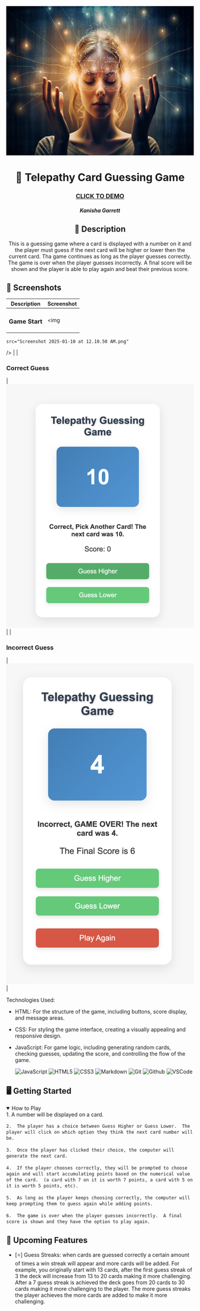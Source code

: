 <div id="header" align="center">

  <img src="./rtms-telepathy-neurosicnce.jpg" width="800" height="400">

</div>

   <div id="description" align="center">

  # :crystal_ball: Telepathy Card Guessing Game

  ### [CLICK TO DEMO](http://127.0.0.1:5500/index.html)

  ##### Kanisha Garrett 


  ## :memo: Description
  This is a guessing game where a card is displayed with a number on it and the player must  guess if the next card will be higher or lower then the current card. Tha game continues as long as the player guesses correctly. The game is over when the player guesses incorrectly.  A final score will be shown and the player is able to play again and beat their previous score. 
</div>

   ## :camera_flash: Screenshots 

  |   Description | Screenshot | 
  |:-------------:| -----------|
  | <h3>Game Start</h3> | <img
    src="Screenshot 2025-01-10 at 12.10.50 AM.png"
  /> |
  | <h3>Correct Guess</h3> | <img
    src="Screenshot 2025-01-10 at 12.12.36 AM.png"
  /> |
  | <h3>Incorrect Guess</h3> | <img
    src="Screenshot 2025-01-10 at 12.13.44 AM.png"
  /> |

Technologies Used:

* HTML: For the structure of the game, including buttons, score display, and message areas.
* CSS: For styling the game interface, creating a visually appealing and responsive design.
* JavaScript: For game logic, including generating random cards, checking guesses, updating the score, and controlling the flow of the game.

 
  ![JavaScript](https://img.shields.io/badge/-JavaScript-05122A?style=flat&logo=javascript)
  ![HTML5](https://img.shields.io/badge/-HTML5-05122A?style=flat&logo=html5)
  ![CSS3](https://img.shields.io/badge/-CSS-05122A?style=flat&logo=css3)
  ![Markdown](https://img.shields.io/badge/-Markdown-05122A?style=flat&logo=markdown)
  ![Git](https://img.shields.io/badge/-Git-05122A?style=flat&logo=git)
  ![Github](https://img.shields.io/badge/-GitHub-05122A?style=flat&logo=github)
  ![VSCode](https://img.shields.io/badge/-VS_Code-05122A?style=flat&logo=visualstudio)
 
 ## :desktop_computer: Getting Started

<details open>
  <summary> How to Play </summary>
    1.  A number will be displayed on a card.
    
    2.  The player has a choice between Guess Higher or Guess Lower.  The player will click on which option they think the next card number will be.
    
    3.  Once the player has clicked their choice, the computer will generate the next card.
    
    4.  If the player chooses correctly, they will be prompted to choose again and will start accumulating points based on the numerical value of the card.  (a card with 7 on it is worth 7 points, a card with 5 on it is worth 5 points, etc).
    
    5.  As long as the player keeps choosing correctly, the computer will keep prompting them to guess again while adding points.
    
    6.  The game is over when the player guesses incorrectly.  A final score is shown and they have the option to play again.
</details>

## :satellite: Upcoming Features

- [:star:] Guess Streaks: when cards are guessed correctly a certain amount of times a win streak will appear and more cards will be added.  For example, you originally start with 13 cards, after the first guess streak of 3 the deck will increase from 13 to 20 cards making it more challenging.  After a 7 guess streak is achieved the deck goes from 20 cards to 30 cards making it more challenging to the player. The more guess streaks the player achieves the more cards are added to make it more challenging. 

